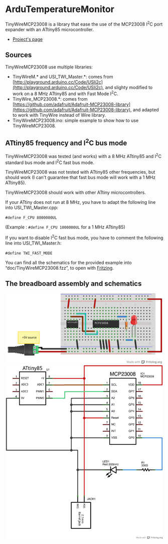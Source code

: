 ArduTemperatureMonitor
======================

TinyWireMCP23008 is a library that ease the use of the MCP23008 I<sup>2</sup>C port expander with an ATtiny85 microcontroller.

* [Project's page](http://goddess-gate.com/projects/en/arduino/tinywiremcp23008)


Sources
-------

TinyWireMCP23008 use multiple libraries:

* TinyWireM.* and USI_TWI_Master.*: comes from [http://playground.arduino.cc/Code/USIi2c](http://playground.arduino.cc/Code/USIi2c), and slighty modified to work on a 8 MHz ATtiny85 and with Fast Mode I<sup>2</sup>C.
* TinyWire_MCP23008.*: comes from [https://github.com/adafruit/Adafruit-MCP23008-library](https://github.com/adafruit/Adafruit-MCP23008-library), and adapted to work with TinyWire instead of Wire library.
* TinyWireMCP23008.ino: simple example to show how to use TinyWireMCP23008.


ATtiny85 frequency and I<sup>2</sup>C bus mode
--------------------------------------------

TinyWireMCP23008 was tested (and works) with a 8 MHz ATtiny85 and I<sup>2</sup>C standard bus mode and I<sup>2</sup>C fast bus mode. 

TinyWireMCP23008 was not tested with ATtiny85 other frequencies, but should work (I can't guarantee that fast bus mode will work with a 1 MHz ATtiny85).

TinyWireMCP23008 should work with other ATtiny microcontrollers.

If your ATtiny does not run at 8 MHz, you have to adapt the following line into USI_TWI_Master.cpp:

`#define F_CPU 8000000UL`

(Example : `#define F_CPU 1000000UL` for a 1 MHz ATtiny85)

If you want to disable I<sup>2</sup>C fast bus mode, you have to comment the following line into USI_TWI_Master.h:

`#define TWI_FAST_MODE`



You can find all the schematics for the provided example into “doc/TinyWireMCP23008.fzz”, to open with [Fritzing](http://fritzing.org/).

The breadboard assembly and schematics
--------------------------------------

![Breadboard assembly](/imgs/tinywiremcp23008_breadboard.png "Breadboard assembly")
![Schematics](/imgs/tinywiremcp23008_schematics.png "Schematics")
